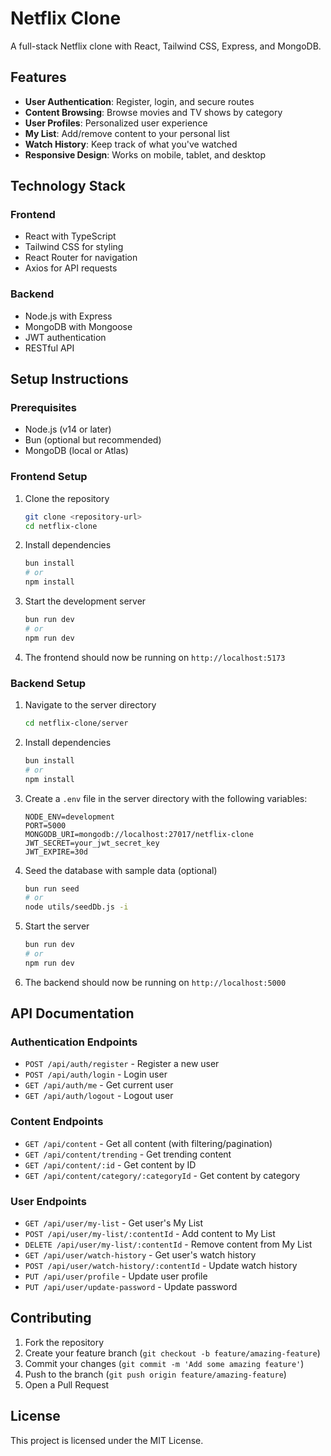 # Netflix Clone

A full-stack Netflix clone with React, Tailwind CSS, Express, and MongoDB.

## Features

- **User Authentication**: Register, login, and secure routes
- **Content Browsing**: Browse movies and TV shows by category
- **User Profiles**: Personalized user experience
- **My List**: Add/remove content to your personal list
- **Watch History**: Keep track of what you've watched
- **Responsive Design**: Works on mobile, tablet, and desktop

## Technology Stack

### Frontend
- React with TypeScript
- Tailwind CSS for styling
- React Router for navigation
- Axios for API requests

### Backend
- Node.js with Express
- MongoDB with Mongoose
- JWT authentication
- RESTful API

## Setup Instructions

### Prerequisites
- Node.js (v14 or later)
- Bun (optional but recommended)
- MongoDB (local or Atlas)

### Frontend Setup

1. Clone the repository
   ```bash
   git clone <repository-url>
   cd netflix-clone
   ```

2. Install dependencies
   ```bash
   bun install
   # or
   npm install
   ```

3. Start the development server
   ```bash
   bun run dev
   # or
   npm run dev
   ```

4. The frontend should now be running on `http://localhost:5173`

### Backend Setup

1. Navigate to the server directory
   ```bash
   cd netflix-clone/server
   ```

2. Install dependencies
   ```bash
   bun install
   # or
   npm install
   ```

3. Create a `.env` file in the server directory with the following variables:
   ```
   NODE_ENV=development
   PORT=5000
   MONGODB_URI=mongodb://localhost:27017/netflix-clone
   JWT_SECRET=your_jwt_secret_key
   JWT_EXPIRE=30d
   ```

4. Seed the database with sample data (optional)
   ```bash
   bun run seed
   # or
   node utils/seedDb.js -i
   ```

5. Start the server
   ```bash
   bun run dev
   # or
   npm run dev
   ```

6. The backend should now be running on `http://localhost:5000`

## API Documentation

### Authentication Endpoints
- `POST /api/auth/register` - Register a new user
- `POST /api/auth/login` - Login user
- `GET /api/auth/me` - Get current user
- `GET /api/auth/logout` - Logout user

### Content Endpoints
- `GET /api/content` - Get all content (with filtering/pagination)
- `GET /api/content/trending` - Get trending content
- `GET /api/content/:id` - Get content by ID
- `GET /api/content/category/:categoryId` - Get content by category

### User Endpoints
- `GET /api/user/my-list` - Get user's My List
- `POST /api/user/my-list/:contentId` - Add content to My List
- `DELETE /api/user/my-list/:contentId` - Remove content from My List
- `GET /api/user/watch-history` - Get user's watch history
- `POST /api/user/watch-history/:contentId` - Update watch history
- `PUT /api/user/profile` - Update user profile
- `PUT /api/user/update-password` - Update password

## Contributing

1. Fork the repository
2. Create your feature branch (`git checkout -b feature/amazing-feature`)
3. Commit your changes (`git commit -m 'Add some amazing feature'`)
4. Push to the branch (`git push origin feature/amazing-feature`)
5. Open a Pull Request

## License

This project is licensed under the MIT License.
